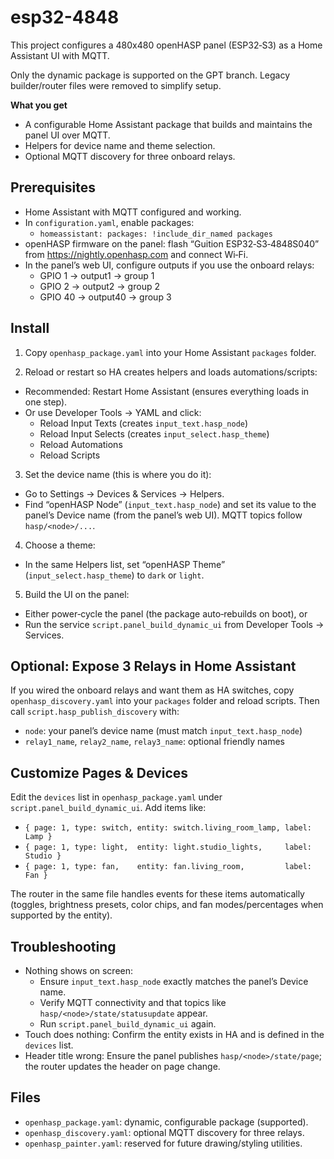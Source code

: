 # esp32-4848

This project configures a 480x480 openHASP panel (ESP32‑S3) as a Home Assistant UI with MQTT.

Only the dynamic package is supported on the GPT branch. Legacy builder/router files were removed to simplify setup.

**What you get**
- A configurable Home Assistant package that builds and maintains the panel UI over MQTT.
- Helpers for device name and theme selection.
- Optional MQTT discovery for three onboard relays.

## Prerequisites

- Home Assistant with MQTT configured and working.
- In `configuration.yaml`, enable packages:
  - `homeassistant: packages: !include_dir_named packages`
- openHASP firmware on the panel: flash “Guition ESP32‑S3‑4848S040” from https://nightly.openhasp.com and connect Wi‑Fi.
- In the panel’s web UI, configure outputs if you use the onboard relays:
  - GPIO 1 → output1 → group 1
  - GPIO 2 → output2 → group 2
  - GPIO 40 → output40 → group 3

## Install

1) Copy `openhasp_package.yaml` into your Home Assistant `packages` folder.

2) Reload or restart so HA creates helpers and loads automations/scripts:
- Recommended: Restart Home Assistant (ensures everything loads in one step).
- Or use Developer Tools → YAML and click:
  - Reload Input Texts (creates `input_text.hasp_node`)
  - Reload Input Selects (creates `input_select.hasp_theme`)
  - Reload Automations
  - Reload Scripts

3) Set the device name (this is where you do it):
- Go to Settings → Devices & Services → Helpers.
- Find “openHASP Node” (`input_text.hasp_node`) and set its value to the panel’s Device name (from the panel’s web UI). MQTT topics follow `hasp/<node>/...`.

4) Choose a theme:
- In the same Helpers list, set “openHASP Theme” (`input_select.hasp_theme`) to `dark` or `light`.

5) Build the UI on the panel:
- Either power‑cycle the panel (the package auto‑rebuilds on boot), or
- Run the service `script.panel_build_dynamic_ui` from Developer Tools → Services.

## Optional: Expose 3 Relays in Home Assistant

If you wired the onboard relays and want them as HA switches, copy `openhasp_discovery.yaml` into your `packages` folder and reload scripts. Then call `script.hasp_publish_discovery` with:
- `node`: your panel’s device name (must match `input_text.hasp_node`)
- `relay1_name`, `relay2_name`, `relay3_name`: optional friendly names

## Customize Pages & Devices

Edit the `devices` list in `openhasp_package.yaml` under `script.panel_build_dynamic_ui`. Add items like:
- `{ page: 1, type: switch, entity: switch.living_room_lamp, label: Lamp }`
- `{ page: 1, type: light,  entity: light.studio_lights,     label: Studio }`
- `{ page: 1, type: fan,    entity: fan.living_room,         label: Fan }`

The router in the same file handles events for these items automatically (toggles, brightness presets, color chips, and fan modes/percentages when supported by the entity).

## Troubleshooting

- Nothing shows on screen:
  - Ensure `input_text.hasp_node` exactly matches the panel’s Device name.
  - Verify MQTT connectivity and that topics like `hasp/<node>/state/statusupdate` appear.
  - Run `script.panel_build_dynamic_ui` again.
- Touch does nothing: Confirm the entity exists in HA and is defined in the `devices` list.
- Header title wrong: Ensure the panel publishes `hasp/<node>/state/page`; the router updates the header on page change.

## Files

- `openhasp_package.yaml`: dynamic, configurable package (supported).
- `openhasp_discovery.yaml`: optional MQTT discovery for three relays.
- `openhasp_painter.yaml`: reserved for future drawing/styling utilities.
